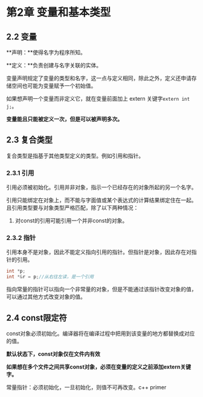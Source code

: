 # 第2章 变量和基本类型
## 2.2 变量
**声明：**使得名字为程序所知。

**定义：**负责创建与名字关联的实体。

变量声明规定了变量的类型和名字，这一点与定义相同，除此之外，定义还申请存储空间也可能为变量赋予一个初始值。

如果想声明一个变量而非定义它，就在变量前面加上 extern 关键字`extern int j;`。

**变量能且只能被定义一次，但是可以被声明多次。**

## 2.3 复合类型

复合类型是指基于其他类型定义的类型。例如引用和指针。

### 2.3.1 引用

引用必须被初始化。引用并非对象，指示一个已经存在的对象所起的另一个名字。

引用只能绑定在对象上，而不能与字面值或某个表达式的计算结果绑定住在一起。且引用类型要与对象类型严格匹配，除了以下两种情况：

1. 对const的引用可能引用一个并非const的对象。

### 2.3.2 指针

引用本身不是对象，因此不能定义指向引用的指针。但指针是对象，因此存在对指针的引用。

```c
int *p;
int *&r = p;//从右往左读，是一个引用
```

指向常量的指针可以指向一个非常量的对象，但是不能通过该指针改变对象的值，可以通过其他方式改变对象的值。

## 2.4 const限定符

const对象必须初始化。编译器将在编译过程中把用到该变量的地方都替换成对应的值。

**默认状态下，const对象仅在文件内有效**

**如果想在多个文件之间共享const对象，必须在变量的定义之前添加extern关键字。**

常量指针：必须初始化，一旦初始化，则值不可再改变。c++ primer 